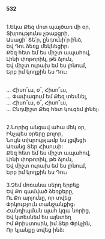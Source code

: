 **532**

\
1.Եկա Քեզ մոտ պայծառ մի օր,\
Տխրությունս չթաքցրի,\
Ասացի՝ Տե՛ր, ընդունի՛ր ինձ,\
Եվ Դու ձեռք մեկնեցիր։\
Քեզ հետ եմ ես միշտ ապահով,\
Լինի փոթորիկ, թե ձյուն,\
Եվ միշտ ուրախ եմ ես լինում,\
Երբ իմ կողքին ես Դու։

\
 ... Հիսո՜ւս, օ՜, Հիսո՜ւս,\
 ... Փափագում եմ Քեզ տեսնել,\
 ... Հիսո՜ւս, օ՜, Հիսո՜ւս,\
 ... Ընդմիշտ Քեզ հետ կուզեմ լինել։

\
2.Նորից անցավ ահա մեկ օր,\
Ինչպես օրերը բոլոր,\
Նույն տխրությամբ ես լցվեցի\
Առանց Տեր Հիսուսի:\
Քեզ հետ եմ ես միշտ ապահով,\
Լինի փոթորիկ, թե ձյուն,\
Եվ միշտ ուրախ եմ ես լինում,\
Երբ իմ կողքին ես Դու։\
\
3.Չեմ մոռանա սերդ երբեք\
Եվ Քո գամված ձեռքերը,\
Ու Քո արյունը, որ տվեց\
Փրկություն տանջանքից։\
Հանդիպման պահ կգա նորից,\
Եվ կտեսնեմ ես այնտեղ\
Իմ Քրիստոսին, իմ Տեր Փրկչին,\
Որ կյանքը տվեց ինձ։
